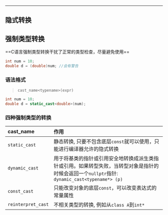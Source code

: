 
---
## 隐式转换

## 强制类型转换
==C语言强制类型转换干扰了正常的类型检查，尽量避免使用==
```cpp
int num = 10;
double d = (double)num; //会有警告
```

### 语法格式
> `cast_name<typename>(expr)`

```cpp
int num = 10;
double d = static_cast<double>(num);
```

### 四种强制类型的转换
| cast_name          | 作用                                                                                                                                      |
| :----------------- | :---------------------------------------------------------------------------------------------------------------------------------------- |
| `static_cast`      | 静态转换, 只要不包含底层`const`就可以使用，只能进行编译器允许的隐式转换                                                                   |
| `dynamic_cast`     | 用于将基类的指针或引用安全地转换成派生类指针或引用。如果转型失败，当转型对象是指针的时候会返回一个`nullptr`指针: `dynamic_cast<typename*> (p)` |
| `const_cast`       | 只能改变对象的底层`const`，可以改变表达式的常量属性                                                                                       |
| `reinterpret_cast` | 不相关类型的转换, 例如从`class A`到`int*`                                                                                                     |


